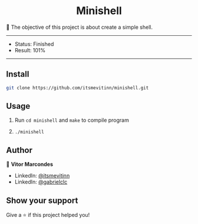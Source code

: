 <h1 align="center">Minishell</h1>
<p> 🐚 The objective of this project is about create a simple shell.</p>

---

- Status: Finished
- Result: 101%

---

## Install

```sh
git clone https://github.com/itsmevitinn/minishell.git
```

## Usage

1. Run `cd minishell` and `make` to compile program

2. `./minishell`

## Author

👤 **Vitor Marcondes**

- LinkedIn: [@itsmevitinn](https://www.linkedin.com/in/itsmevitinn/)
- LinkedIn: [@gabrielclc](https://www.linkedin.com/in/gabrielclc/)

## Show your support

Give a ⭐️ if this project helped you!
